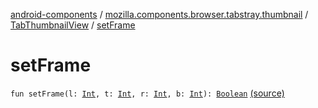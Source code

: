 [android-components](../../index.md) / [mozilla.components.browser.tabstray.thumbnail](../index.md) / [TabThumbnailView](index.md) / [setFrame](./set-frame.md)

# setFrame

`fun setFrame(l: `[`Int`](https://kotlinlang.org/api/latest/jvm/stdlib/kotlin/-int/index.html)`, t: `[`Int`](https://kotlinlang.org/api/latest/jvm/stdlib/kotlin/-int/index.html)`, r: `[`Int`](https://kotlinlang.org/api/latest/jvm/stdlib/kotlin/-int/index.html)`, b: `[`Int`](https://kotlinlang.org/api/latest/jvm/stdlib/kotlin/-int/index.html)`): `[`Boolean`](https://kotlinlang.org/api/latest/jvm/stdlib/kotlin/-boolean/index.html) [(source)](https://github.com/mozilla-mobile/android-components/blob/master/components/browser/tabstray/src/main/java/mozilla/components/browser/tabstray/thumbnail/TabThumbnailView.kt#L21)